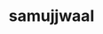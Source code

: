 ---
title: samujjwaal
github: https://github.com/samujjwaal
mode: dark
transition: 3s
archetype:
- Avatar
- Innovative
---